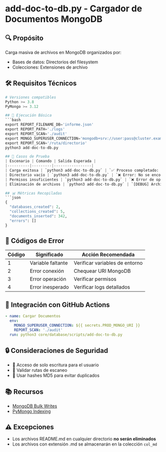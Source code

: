 # add-doc-to-db.py - Cargador de Documentos MongoDB

## 🔍 Propósito

Carga masiva de archivos en MongoDB organizados por:

- Bases de datos: Directorios del filesystem
- Colecciones: Extensiones de archivo

## 🛠️ Requisitos Técnicos

```python
# Versiones compatibles
Python >= 3.8
PyMongo >= 3.12

## 🚀 Ejecución Básica
```bash
export REPORT_FILENAME_DB='informe.json'
export REPORT_PATH='./logs'
export REPORT_SCAN='./audit'
export MONGO_SUPERUSER_CONNECTION='mongodb+srv://user:pass@cluster.example.com/admin?tls=true'
export REPORT_SCAN='/ruta/directorio'
python3 add-doc-to-db.py

## 🧪 Casos de Prueba
| Escenario | Comando | Salida Esperada |
|----------|---------|-----------------|
| Carga exitosa | `python3 add-doc-to-db.py` | `✅ Proceso completado: X documentos insertados` |
| Directorio vacío | `python3 add-doc-to-db.py` | `❌ Error: No se encontraron archivos` |
| Permisos insuficientes | `python3 add-doc-to-db.py` | `❌ Error de operación: not authorized` |
| Eliminación de archivos | `python3 add-doc-to-db.py` | `[DEBUG] Archivos eliminados en: ...` |

## 📊 Métricas Recopiladas
```json
{
  "databases_created": 2,
  "collections_created": 5,
  "documents_inserted": 342,
  "errors": []
}
```

## 🛑 Códigos de Error

| Código | Significado | Acción Recomendada |
|--------|-------------|---------------------|
| 1 | Variable faltante | Verificar variables de entorno |
| 2 | Error conexión | Chequear URI MongoDB |
| 3 | Error operación | Verificar permisos |
| 4 | Error inesperado | Verificar logs detallados |

## 🔄 Integración con GitHub Actions

```yaml
- name: Cargar Documentos
  env:
    MONGO_SUPERUSER_CONNECTION: ${{ secrets.PROD_MONGO_URI }}
    REPORT_SCAN: './audit'
  run: python3 core/database/scripts/add-doc-to-db.py
```

## 🔒 Consideraciones de Seguridad

- 🔐 Acceso de solo escritura para el usuario
- 📁 Validar rutas de escaneo
- 🧮 Usar hashes MD5 para evitar duplicados

## 📚 Recursos

- [MongoDB Bulk Writes](https://www.mongodb.com/docs/manual/core/bulk-write-operations/)
- [PyMongo Indexing](https://pymongo.readthedocs.io/en/stable/tutorial.html#indexing)


## ⚠️ Excepciones
- Los archivos README.md en cualquier directorio **no serán eliminados**
- Los archivos con extensión .md se almacenarán en la colección `col_md`
